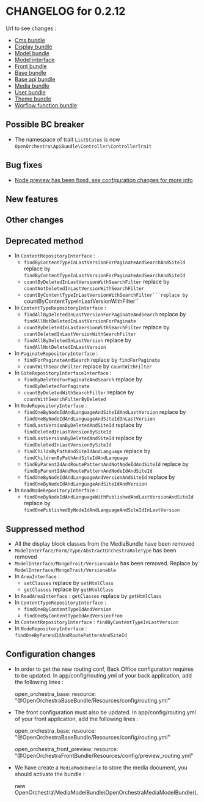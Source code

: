 # CHANGELOG for 0.2.12

Url to see changes : 

 - [Cms bundle](https://github.com/open-orchestra/open-orchestra-cms-bundle/compare/v0.2.11...v0.2.12)
 - [Display bundle](https://github.com/open-orchestra/open-orchestra-display-bundle/compare/v0.2.11...v0.2.12)
 - [Model bundle](https://github.com/open-orchestra/open-orchestra-model-bundle/compare/v0.2.11...v0.2.12)
 - [Model interface](https://github.com/open-orchestra/open-orchestra-model-interface/compare/v0.2.11...v0.2.12)
 - [Front bundle](https://github.com/open-orchestra/open-orchestra-front-bundle/compare/v0.2.11...v0.2.12)
 - [Base bundle](https://github.com/open-orchestra/open-orchestra-base-bundle/compare/v0.2.11...v0.2.12)
 - [Base api bundle](https://github.com/open-orchestra/open-orchestra-base-api-bundle/compare/v0.2.11...v0.2.12)
 - [Media bundle](https://github.com/open-orchestra/open-orchestra-media-bundle/compare/v0.2.11...v0.2.12)
 - [User bundle](https://github.com/open-orchestra/open-orchestra-user-bundle/compare/v0.2.11...v0.2.12)
 - [Theme bundle](https://github.com/open-orchestra/open-orchestra-theme-bundle/compare/v0.2.11...v0.2.12)
 - [Worflow function bundle](https://github.com/open-orchestra/open-orchestra-worflow-function-bundle/compare/v0.2.11...v0.2.12)

## Possible BC breaker
 - The namespace of trait `ListStatus` is now `OpenOrchestra\ApiBundle\Controller\ControllerTrait`

## Bug fixes
 - [Node preview has been fixed, see configuration changes for more info](https://trello.com/c/RtRaYALE/1090-2-etq-ubo-je-peux-voir-les-previsu-fr-en-fr)

## New features

## Other changes

## Deprecated method

 - In ``ContentRepositoryInterface`` :
   - ``findByContentTypeInLastVersionForPaginateAndSearchAndSiteId`` replace by ``findByContentTypeInLastVersionForPaginateAndSearchAndSiteId``
   - ``countByDeletedInLastVersionWithSearchFilter`` replace by ``countNotDeletedInLastVersionWithSearchFilter``
   - ``countByContentTypeInLastVersionWithSearchFilter```replace by ``countByContentTypeInLastVersionWithFilter``
 - In ``ContentTypeRepositoryInterface`` :
   - ``findAllByDeletedInLastVersionForPaginateAndSearch`` replace by ``findAllNotDeletedInLastVersionForPaginate``
   - ``countByDeletedInLastVersionWithSearchFilter`` replace by ``countDeletedInLastVersionWithSearchFilter``
   - ``findAllByDeletedInLastVersion`` replace by ``findAllNotDeletedInLastVersion``
 - In ``PaginateRepositoryInterface`` :
   - ``findForPaginateAndSearch`` replace by ``findForPaginate``
   - ``countWithSearchFilter`` replace by ``countWithFilter``
 - In ``SiteRepositoryInterfaceInterface`` :
   - ``findByDeletedForPaginateAndSearch`` replace by ``findByDeletedForPaginate``
   - ``countByDeletedWithSearchFilter`` replace by ``countWithSearchFilterByDeleted``
 - In ``NodeRepositoryInterface`` :
   - ``findOneByNodeIdAndLanguageAndSiteIdAndLastVersion`` replace by ``findOneByNodeIdAndLanguageAndSiteIdInLastVersion``
   - ``findLastVersionByDeletedAndSiteId`` replace by ``findDeletedInLastVersionBySiteId``
   - ``findLastVersionByDeletedAndSiteId``  replace by ``findDeletedInLastVersionBySiteId``
   - ``findChildsByPathAndSiteIdAndLanguage`` replace by ``findChildrenByPathAndSiteIdAndLanguage``
   - ``findByParentIdAndRoutePatternAndNotNodeIdAndSiteId`` replace by ``findByParentIdAndRoutePatternAndNodeIdAndSiteId``
   - ``findOneByNodeIdAndLanguageAndVersionAndSiteId`` replace by ``findOneByNodeIdAndLanguageAndSiteIdAndVersion``
 - In ``ReadNodeRepositoryInterface`` :
   - ``findOneByNodeIdAndLanguageWithPublishedAndLastVersionAndSiteId`` replace by ``findOnePublishedByNodeIdAndLanguageAndSiteIdInLastVersion``

## Suppressed method

 - All the display block classes from the MediaBundle have been removed
 -  ``ModelInterface/Form/Type/AbstractOrchestraRoleType`` has been removed
 -  ``ModelInterface/MongoTrait/Versionnable`` has been removed. Replace by ``ModelInterface/MongoTrait/Versionable``
 - In ``AreaInterface`` :
   - ``setClasses`` replace by ``setHtmlClass``
   - ``getClasses`` replace by ``getHtmlClass``
 - In ``ReadAreaInterface`` : ``getClasses`` replace by ``getHtmlClass``
 - In ``ContentTypeRepositoryInterface`` :
   - ``findOneByContentTypeIdAndVersion``
   - ``findOneByContentTypeIdAndVersionfrom``
 - In ``ContentRepositoryInterface`` : ``findByContentTypeInLastVersion``
 - In ``NodeRepositoryInterface`` : ``findOneByParendIdAndRoutePatternAndSiteId``

## Configuration changes
 - In order to get the new routing conf, Back Office configuration requires to be updated. In app/config/routing.yml of your back application, add the following lines :

    open_orchestra_base:
        resource: "@OpenOrchestraBaseBundle/Resources/config/routing.yml"

 - The front configuration must also be updated. In app/config/routing.yml of your front application, add the following lines :

    open_orchestra_base:
        resource: "@OpenOrchestraBaseBundle/Resources/config/routing.yml"

    open_orchestra_front_preview:
        resource: "@OpenOrchestraFrontBundle/Resources/config/preview_routing.yml"
  - We have create a `MediaModeBundle` to store the media document, you should activate the bundle : 

    new OpenOrchestra\MediaModelBundle\OpenOrchestraMediaModelBundle(),
